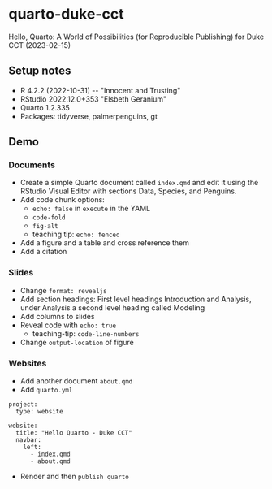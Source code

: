 # quarto-duke-cct

Hello, Quarto: A World of Possibilities (for Reproducible Publishing) for Duke CCT (2023-02-15)

## Setup notes

- R 4.2.2 (2022-10-31) -- "Innocent and Trusting"
- RStudio 2022.12.0+353 "Elsbeth Geranium"
- Quarto 1.2.335
- Packages: tidyverse, palmerpenguins, gt

## Demo

### Documents

- Create a simple Quarto document called `index.qmd` and edit it using the RStudio Visual Editor with sections Data, Species, and Penguins.
- Add code chunk options:
  - `echo: false` in `execute` in the YAML
  - `code-fold`
  - `fig-alt`
  - teaching tip: `echo: fenced`
- Add a figure and a table and cross reference them
- Add a citation

### Slides

- Change `format: revealjs`
- Add section headings: First level headings Introduction and Analysis, under Analysis a second level heading called Modeling
- Add columns to slides
- Reveal code with `echo: true`
  - teaching-tip: `code-line-numbers`
- Change `output-location` of figure

### Websites

- Add another document `about.qmd`
- Add `quarto.yml` 

```
project:
  type: website

website:
  title: "Hello Quarto - Duke CCT"
  navbar:
    left:
      - index.qmd
      - about.qmd
```

- Render and then `publish quarto`